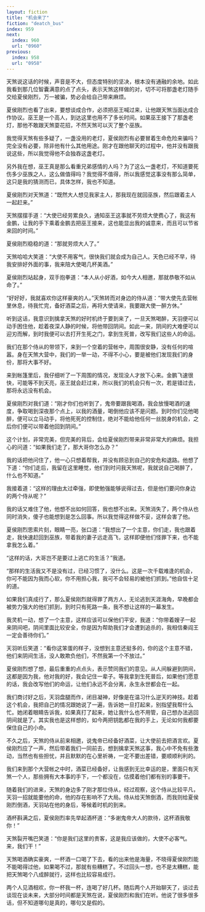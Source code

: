 ```yaml
---
layout: fiction
title: "机会来了"
fiction: "deatch_bus"
index: 959
next:
  index: 960
  url: "0960"
previous:
  index: 958
  url: "0958"
---
```

天煞说这话的时候，声音是不大，但态度特别的坚决，根本没有通融的余地。如此我看到那几位智囊满意的点了点头，表示天煞这样做的对，切不可将那盏老灯随手交给夏侯刚烈，万一被骗，势必会给自己带来麻烦。

夏侯刚烈也看了出来，要想谈成合作，必须把巫王喊过来，让他跟天煞当面达成合作协议。巫王是一个高人，到达这里也用不了多长时间。如果巫王接下了那盏老灯，那他不敢跟天煞耍花招，不然天煞可以灭了整个巫族。

我觉得天煞有些多疑了，一盏没用的老灯，夏侯刚烈有必要冒着生命危险来骗吗？完全没有必要，除非他有什么其他用途。刚才在跟他聊天的过程中，他并没有跟我说这些，所以我觉得他不会独吞这盏老灯。

另外我在想，巫王真是那么看重兄弟感情的人吗？为了这么一盏老灯，不知道要死伤多少巫族之人，这么做值得吗？我觉得不值得，所以我感觉这事没有那么简单，这只是我的猜测而已，具体怎样，我也不知道。

夏侯刚烈对天煞道：“既然大人想见我家主人，那我现在就回巫族，然后跟着主人一起赶来。”

天煞摆摆手道：“大使已经劳累良久，通知巫王这事就不劳烦大使费心了，我这有金鹏，让我的手下乘着金鹏去把巫王接来，这也能显出我的诚意来，而且可以节省来回的时间。”

夏侯刚烈稳稳的道：“那就劳烦大人了。”

天煞哈哈大笑道：“大使不用客气，很快我们就会成为自己人。天色已经不早，待我安排好外面的事，我来陪大使喝几杯美酒。”

夏侯刚烈站起身，双手抱拳道：“本人从小好酒，如今大人相邀，那就恭敬不如从命了。”

“好好好，我就喜欢你这样豪爽的人。”天煞转而对身边的侍从道：“带大使先去营帐里休息，待我忙完，备好酒菜之后，再将大使请来，我要跟大使一醉方休。”

听到这话，我意识到擒拿天煞的好时机终于要到来了，一旦天煞喝醉，天羽便可以动手困住他，趁着夜深人静的时候，将他带回阴间。如此一来，阴间的大难便可以迎刃而解，到时我便可以去打开生死之门，拿到生死普，改写我们这些人的命运。

我们在那个侍从的带领下，来到一个空着的营帐中，周围很安静，没有任何的喧嚣。身在天煞大营中，我们的一举一动，不得不小心，要是被他们发现我们的身份，那将大事不好。

来到帐篷里后，我仔细听了一下周围的情况，发现没人才放下心来。金鹏飞速很快，可能等不到天亮，巫王就会赶过来，所以我们的机会只有一次，若是错过去，那将永远没有机会。

夏侯刚烈对我们道：“刚才你们也听到了，鬼帝要跟我喝酒，我会放慢喝酒的速度，争取喝到深夜那个点上，以我的酒量，喝倒他应该不是问题。到时你们见他喝醉，便可以立马动手，将他死死的控制住，绝对不能给他任何一丝脱身的机会，之后你们便可以带着他回到阴间。”

这个计划，非常完美，但完美的背后，会给夏侯刚烈带来非常非常大的麻烦。我担心的问道：“如果我们走了，那大哥你怎么办？”

我的话把他问住了，他一心只想着帮我，并没有顾忌到自己的安危和退路。他想了下道：“你们走后，我留在这里睡觉，他们到时问我天煞呢，我就说自己喝醉了，什么也不知道。”

我接着道：“这样的理由太过牵强，即使勉强能够说得过去，但是他们要问你身边的两个侍从呢？”

我的话又难住了他，他想不出如何回答，我也想不出来。天煞消失了，两个侍从也同时消失，傻子也能想到是怎么回事。所以我觉得这样做不妥，这样会害了他。

夏侯刚烈思索片刻，眼睛一亮，张口道：“我想出了一个主意，你们走，我也跟着走，我快速赶回到巫族，带着我的妻子远走高飞，这样即便他们怪罪下来，也不能拿我怎么着。”

“这样的话，大哥岂不是要过上逃亡的生活？”我道。

“那样的生活我又不是没有过，已经习惯了，没什么。这是一次千载难逢的机会，你可不能因为我而心软，你不用担心我，我可不会轻易的被他们抓到。”他自信十足的道。

如果我们真成行了，那么夏侯刚烈就得罪了两方人，无论逃到天涯海角，早晚都会被势力强大的他们抓到，到时只有死路一条，我不想让这样的一幕发生。

我灵机一动，想了一个主意，这样应该可以保他们平安，我道：“你带着嫂子一起来阴间吧，阴间里面比较安全，你是因为帮助我们才会遭到追杀的，我相信秦阎王一定会善待你们。”

天羽听后笑道：“看你这笨蛋的样子，没想到主意还挺多的，你的这个主意不错，他们来阴间生活，没人敢欺负他们，不然我第一个不放过。”

夏侯刚烈想了想，最后重重的点点头，表示赞同我们的意见。从人间躲避到阴间，这都是因为我，他对我的好，我会记住一辈子。等我拿到生死普后，如果他们愿意的话，我会改写他们的命运，让他们永远不会分离，永生永世都会在一起。

我们商讨好之后，天羽盘腿而作，闭目凝神，好像是在温习什么逆天的神技。趁着这个机会，我把自己的情况跟她说了一遍，告诉她一旦打起来，别指望我帮什么忙。她闭着眼睛告诉我，如果真打了起来，她让我什么也不用管，自己想办法逃回阴间就是了。其实我也是这样想的，如今两把钥匙都在我的手上，无论如何我都要保住自己的小命。

不久之后，天煞的侍从前来相邀，说鬼帝已经备好酒菜，让大使前去把酒言欢。夏侯刚烈应了一声，然后带着我们一同前去，想到擒拿天煞这事，我心中不免有些激动，当然也有些担忧，并且默默的在心里祈祷，一定不要出差错，要顺顺利利的。

我们来到那个大营帐之中时，酒菜已经备好，让我感到无比幸运的是，里面只有天煞一个人，那些拥有大本事的手下，一个都没在，估摸着他们都有别的事要干。

随着我们的进来，天煞的身边多了刚才那位侍从，经过观察，这个侍从比较平凡，天羽一招就能要他的命，他的存在影响不了大局。侍从给天煞倒酒，而我则给夏侯刚烈倒酒，天羽站在他的身后，等候着时机的到来。

酒杯斟满之后，夏侯刚烈率先举起酒杯道：“多谢鬼帝大人的款待，这杯酒我敬你！”

天煞裂开嘴巴笑道：“你是我们这里的贵客，这是我应该做的，大使不必客气。来，我们干！”

天煞喝酒确实豪爽，一杯酒一口喝了下去，看的出来他是海量，不晓得夏侯刚烈能不能喝得过他，如果喝不过，那就有些糟糕了。不过回头一想，也不是太糟糕，能把天煞喝个八成醉就行，这样也比较容易成行。

两个人见酒相欢，你一杯我一杯，连喝了好几杯。随后两个人开始聊天了，谈过去谈现在谈未来，大部分时间都是天煞在说，夏侯刚烈和我们在听。他说了很多很多话，但不知道哪句是真的，哪句又是假的。